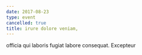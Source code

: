 ```yaml
---
date: 2017-08-23
type: event
cancelled: true
title: irure dolore veniam,
---
```

officia qui laboris fugiat labore consequat. Excepteur